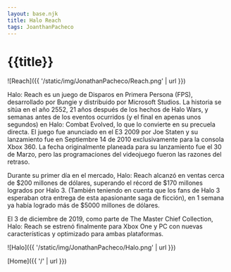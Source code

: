 ```yaml
---
layout: base.njk
title: Halo Reach
tags: JoanthanPacheco
---
```


# {{title}}

![Reach]({{ '/static/img/JonathanPacheco/Reach.png' | url }})

Halo: Reach es un juego de Disparos en Primera Persona (FPS), desarrollado por Bungie y distribuido por Microsoft Studios. La historia se sitúa en el año 2552, 21 años después de los hechos de Halo Wars, y semanas antes de los eventos ocurridos (y el final en apenas unos segundos) en Halo: Combat Evolved, lo que lo convierte en su precuela directa. El juego fue anunciado en el E3 2009 por Joe Staten y su lanzamiento fue en Septiembre 14 de 2010 exclusivamente para la consola Xbox 360. La fecha originalmente planeada para su lanzamiento fue el 30 de Marzo, pero las programaciones del videojuego fueron las razones del retraso. 

Durante su primer día en el mercado, Halo: Reach alcanzó en ventas cerca de $200 millones de dólares, superando el récord de $170 millones logrados por Halo 3. (También teniendo en cuenta que los fans de Halo 3 esperaban otra entrega de esta apasionante saga de ficción), en 1 semana ya había logrado más de $5000 millones de dólares. 

El 3 de diciembre de 2019, como parte de The Master Chief Collection, Halo: Reach se estrenó finalmente para Xbox One y PC con nuevas características y optimizado para ambas plataformas. 

![Halo]({{ '/static/img/JonathanPacheco/Halo.png' | url }})

[Home]({{ '/' | url }})